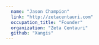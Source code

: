 ```yaml
---
  name: "Jason Champion"
  link: "http://zetacentauri.com"
  occupation_title: "Founder"
  organization: "Zeta Centauri"
  github: "Xangis"
---
```

